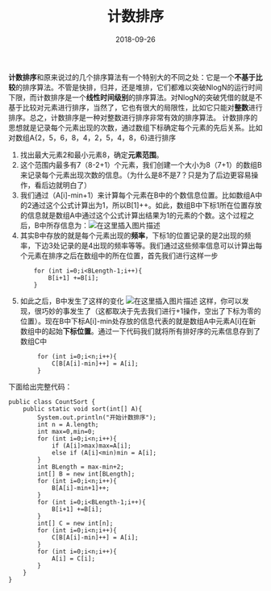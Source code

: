 ﻿---
layout: post
title: "计数排序"
date: 2018-09-26
excerpt: "计数排序是一种突破了NlogN比较排序算法运行时间下限的排序算法。"
tags: [数据结构]
comments: true
---
**计数排序**和原来说过的几个排序算法有一个特别大的不同之处：它是一个**不基于比较**的排序算法。不管是快排，归并，还是堆排，它们都难以突破NlogN的运行时间下限，而计数排序是一个**线性时间级别**的排序算法。对NlogN的突破凭借的就是不基于比较对元素进行排序，当然了，它也有很大的局限性，比如它只能对**整数**进行排序。总之，计数排序是一种对整数进行排序非常有效的排序算法。
计数排序的思想就是记录每个元素出现的次数，通过数组下标确定每个元素的先后关系。比如对数组A{2，5，6，8，4，2，5，4，8，6}进行排序

 1. 找出最大元素2和最小元素8，确定**元素范围**。
 2. 这个范围内最多有7（8-2+1）个元素，我们创建一个大小为8（7+1）的数组B来记录每个元素出现次数的信息。（为什么是8不是7？只是为了后边更容易操作，看后边就明白了）
 3. 我们通过（A[i]-min+1）来计算每个元素在B中的个数信息位置。比如数组A中的2通过这个公式计算出为1，所以B[1]++。如此，数组B中下标1所在位置存放的信息就是数组A中通过这个公式计算出结果为1的元素的个数。这个过程之后，B中所存信息为：![在这里插入图片描述](https://img-blog.csdn.net/20180926213756572?watermark/2/text/aHR0cHM6Ly9ibG9nLmNzZG4ubmV0L3FxXzMzMjQwOTQ2/font/5a6L5L2T/fontsize/400/fill/I0JBQkFCMA==/dissolve/70)
 4. 其实B中存放的就是每个元素出现的**频率**，下标1的位置记录的是2出现的频率，下边3处记录的是4出现的频率等等。我们通过这些频率信息可以计算出每个元素在排序之后在数组中的所在位置，首先我们进行这样一步
 ```
        for (int i=0;i<BLength-1;i++){
            B[i+1] +=B[i];
        }
 ```
 
 5. 如此之后，B中发生了这样的变化
![在这里插入图片描述](https://img-blog.csdn.net/20180926214611507?watermark/2/text/aHR0cHM6Ly9ibG9nLmNzZG4ubmV0L3FxXzMzMjQwOTQ2/font/5a6L5L2T/fontsize/400/fill/I0JBQkFCMA==/dissolve/70)
这样，你可以发现，很巧妙的事发生了（这都取决于先去我们进行+1操作，空出了下标为零的位置）。现在B中下标A[i]-min处存放的信息代表的就是数组A中元素A[i]在新数组中的起始**下标位置**。通过一下代码我们就将所有排好序的元素信息存到了数组C中
```
        for (int i=0;i<n;i++){
            C[B[A[i]-min]++] = A[i];
        }
```
下面给出完整代码：

```
public class CountSort {
    public static void sort(int[] A){
        System.out.println("开始计数排序");
        int n = A.length;
        int max=0,min=0;
        for (int i=0;i<n;i++){
            if (A[i]>max)max=A[i];
            else if (A[i]<min)min = A[i];
        }
        int BLength = max-min+2;
        int[] B = new int[BLength];
        for (int i=0;i<n;i++){
            B[A[i]-min+1]++;
        }
        for (int i=0;i<BLength-1;i++){
            B[i+1] +=B[i];
        }
        int[] C = new int[n];
        for (int i=0;i<n;i++){
            C[B[A[i]-min]++] = A[i];
        }
        for (int i=0;i<n;i++){
            A[i] = C[i];
        }
    }
}
```


